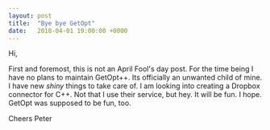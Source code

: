 ```yaml
---
layout: post
title:  "Bye bye GetOpt"
date:   2018-04-01 19:00:00 +0000
---
```


Hi,

First and foremost, this is not an April Fool's day post.
For the time being I have no plans to maintain GetOpt++. Its officially an
unwanted child of mine.
I have new *shiny* things to take care of. I am looking into creating a Dropbox
connector for C++. Not that I use their service, but hey. It will be fun.
I hope. GetOpt was supposed to be fun, too.

Cheers
Peter
